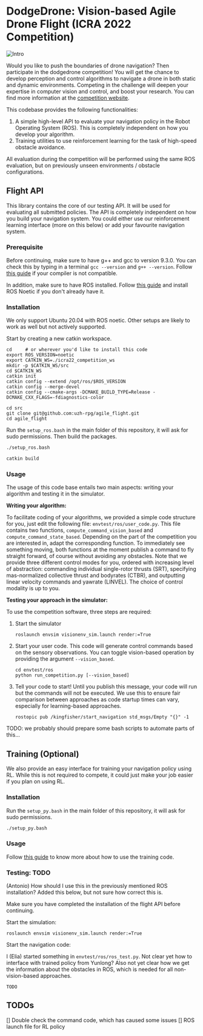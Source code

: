 # DodgeDrone: Vision-based Agile Drone Flight (ICRA 2022 Competition)

![Intro](https://uzh-rpg.github.io/icra2022-dodgedrone/assets/intro_image.png)


Would you like to push the boundaries of drone navigation? Then participate in the dodgedrone competition!
You will get the chance to develop perception and control algorithms to navigate a drone in both static and dynamic environments. Competing in the challenge will deepen your expertise in computer vision and control, and boost your research.
You can find more information at the [competition website](https://uzh-rpg.github.io/icra2022-dodgedrone/).

This codebase provides the following functionalities:
1. A simple high-level API to evaluate your navigation policy in the Robot Operating System (ROS). This is completely independent on how you develop your algorithm. 
2. Training utilities to use reinforcement learning for the task of high-speed obstacle avoidance. 

All evaluation during the competition will be performed using the same ROS evaluation, but on previously unseen environments / obstacle configurations.


## Flight API

This library contains the core of our testing API. It will be used for evaluating all submitted policies. The API is completely independent on how you build your navigation system. You could either use our reinforcement learning interface (more on this below) or add your favourite navigation system.

### Prerequisite
Before continuing, make sure to have g++ and gcc to version 9.3.0. You can check this by typing in a terminal `gcc --version` and `g++ --version`. Follow [this guide](https://linuxize.com/post/how-to-install-gcc-compiler-on-ubuntu-18-04/) if your compiler is not compatible.

In addition, make sure to have ROS installed. Follow [this guide](http://wiki.ros.org/noetic/Installation/Ubuntu) and install ROS Noetic if you don't already have it.

### Installation
We only support Ubuntu 20.04 with ROS noetic. Other setups are likely to work as well but not actively supported.

Start by creating a new catkin workspace. 
```
cd     # or wherever you'd like to install this code
export ROS_VERSION=noetic
export CATKIN_WS=./icra22_competition_ws
mkdir -p $CATKIN_WS/src
cd $CATKIN_WS
catkin init
catkin config --extend /opt/ros/$ROS_VERSION
catkin config --merge-devel
catkin config --cmake-args -DCMAKE_BUILD_TYPE=Release -DCMAKE_CXX_FLAGS=-fdiagnostics-color

cd src
git clone git@github.com:uzh-rpg/agile_flight.git
cd agile_flight
```

Run the `setup_ros.bash` in the main folder of this repository, it will ask for sudo permissions. Then build the packages.

```bash
./setup_ros.bash

catkin build
```

### Usage
The usage of this code base entails two main aspects: writing your algorithm and testing it in the simulator. 

**Writing your algorithm:**

To facilitate coding of your algorithms, we provided a simple code structure for you, just edit the following file: `envtest/ros/user_code.py`. 
This file contains two functions, `compute_command_vision_based` and `compute_command_state_based`. Depending on the part of the competition you are interested in, adapt the corresponding function. To immediately see something moving, both functions at the moment publish a command to fly straight forward, of course without avoiding any obstacles. Note that we provide three different control modes for you, ordered with increasing level of abstraction: commanding individual single-rotor thrusts (SRT), specifying mas-normalized collective thrust and bodyrates (CTBR), and outputting linear velocity commands and yawrate (LINVEL). The choice of control modality is up to you.

**Testing your approach in the simulator:**

To use the competition software, three steps are required:
1. Start the simulator
   ```
   roslaunch envsim visionenv_sim.launch render:=True
   ```
2. Start your user code. This code will generate control commands based on the sensory observations. You can toggle vision-based operation by providing the argument `--vision_based`.
   ```
   cd envtest/ros
   python run_competition.py [--vision_based]
   ```
3. Tell your code to start! Until you publish this message, your code will run but the commands will not be executed. We use this to ensure fair comparison between approaches as code startup times can vary, especially for learning-based approaches.
   ```
   rostopic pub /kingfisher/start_navigation std_msgs/Empty "{}" -1
   ```

TODO: we probably should prepare some bash scripts to automate parts of this...

## Training (Optional)
We also provide an easy interface for training your navigation policy using RL. While this is not required to compete, it could just make your job easier if you plan on using RL.

### Installation
Run the `setup_py.bash` in the main folder of this repository, it will ask for sudo permissions.

```bash
./setup_py.bash
```

### Usage

Follow [this guide](/envtest/python/README.md) to know more about how to use the training code.

### Testing: TODO

(Antonio) How should I use this in the previously mentioned ROS installation? Added this below, but not sure how correct this is.


Make sure you have completed the installation of the flight API before continuing.

Start the simulation:
```
roslaunch envsim visionenv_sim.launch render:=True
```

Start the navigation code:

I (Elia) started something in `envtest/ros/ros_test.py`. Not clear yet how to interface with trained policy from Yunlong?
Also not yet clear how we get the information about the obstacles in ROS, which is needed for all non-vision-based approaches.
```
TODO
```


## TODOs

[] Double check the command code, which has caused some issues
[] ROS launch file for RL policy

